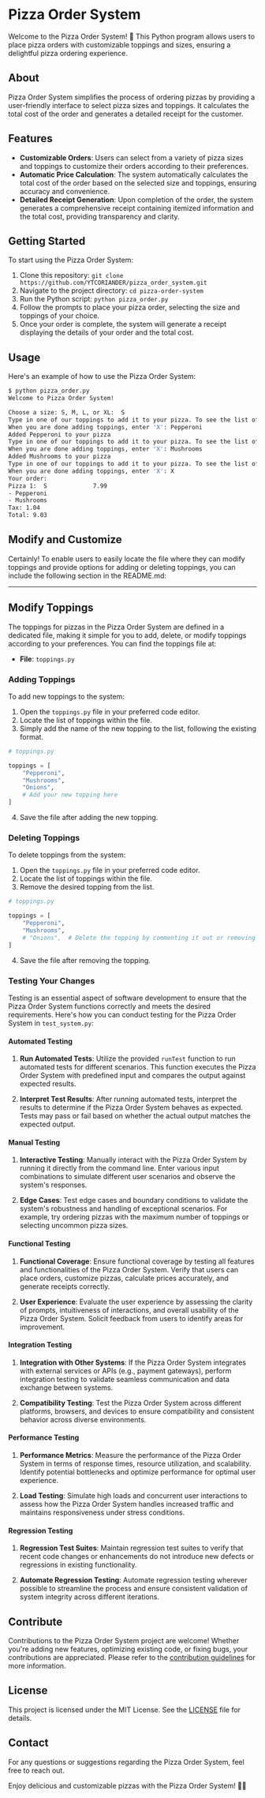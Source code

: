 # Pizza Order System
Welcome to the Pizza Order System! 🍕 This Python program allows users to place pizza orders with customizable toppings and sizes, ensuring a delightful pizza ordering experience.

## About
Pizza Order System simplifies the process of ordering pizzas by providing a user-friendly interface to select pizza sizes and toppings. It calculates the total cost of the order and generates a detailed receipt for the customer.

## Features
- **Customizable Orders**: Users can select from a variety of pizza sizes and toppings to customize their orders according to their preferences.
- **Automatic Price Calculation**: The system automatically calculates the total cost of the order based on the selected size and toppings, ensuring accuracy and convenience.
- **Detailed Receipt Generation**: Upon completion of the order, the system generates a comprehensive receipt containing itemized information and the total cost, providing transparency and clarity.

## Getting Started
To start using the Pizza Order System:

1. Clone this repository: `git clone https://github.com/YTCORIANDER/pizza_order_system.git`
2. Navigate to the project directory: `cd pizza-order-system`
3. Run the Python script: `python pizza_order.py`
4. Follow the prompts to place your pizza order, selecting the size and toppings of your choice.
5. Once your order is complete, the system will generate a receipt displaying the details of your order and the total cost.

## Usage
Here's an example of how to use the Pizza Order System:

```bash
$ python pizza_order.py
Welcome to Pizza Order System!

Choose a size: S, M, L, or XL:  S
Type in one of our toppings to add it to your pizza. To see the list of toppings, enter 'LIST'.
When you are done adding toppings, enter 'X': Pepperoni
Added Pepperoni to your pizza
Type in one of our toppings to add it to your pizza. To see the list of toppings, enter 'LIST'.
When you are done adding toppings, enter 'X': Mushrooms
Added Mushrooms to your pizza
Type in one of our toppings to add it to your pizza. To see the list of toppings, enter 'LIST'.
When you are done adding toppings, enter 'X': X
Your order:
Pizza 1:  S             7.99
- Pepperoni
- Mushrooms
Tax: 1.04
Total: 9.03
```
## Modify and Customize
Certainly! To enable users to easily locate the file where they can modify toppings and provide options for adding or deleting toppings, you can include the following section in the README.md:

---

## Modify Toppings
The toppings for pizzas in the Pizza Order System are defined in a dedicated file, making it simple for you to add, delete, or modify toppings according to your preferences. You can find the toppings file at:
- **File**: `toppings.py`

### Adding Toppings
To add new toppings to the system:

1. Open the `toppings.py` file in your preferred code editor.
2. Locate the list of toppings within the file.
3. Simply add the name of the new topping to the list, following the existing format.

```python
# toppings.py

toppings = [
    "Pepperoni",
    "Mushrooms",
    "Onions",
    # Add your new topping here
]
```

4. Save the file after adding the new topping.

### Deleting Toppings
To delete toppings from the system:
1. Open the `toppings.py` file in your preferred code editor.
2. Locate the list of toppings within the file.
3. Remove the desired topping from the list.
```python
# toppings.py

toppings = [
    "Pepperoni",
    "Mushrooms",
    # "Onions",  # Delete the topping by commenting it out or removing it
]
```
4. Save the file after removing the topping.

### Testing Your Changes
Testing is an essential aspect of software development to ensure that the Pizza Order System functions correctly and meets the desired requirements. Here's how you can conduct testing for the Pizza Order System in `test_system.py`:

#### Automated Testing
1. **Run Automated Tests**: Utilize the provided `runTest` function to run automated tests for different scenarios. This function executes the Pizza Order System with predefined input and compares the output against expected results.

2. **Interpret Test Results**: After running automated tests, interpret the results to determine if the Pizza Order System behaves as expected. Tests may pass or fail based on whether the actual output matches the expected output.

#### Manual Testing
1. **Interactive Testing**: Manually interact with the Pizza Order System by running it directly from the command line. Enter various input combinations to simulate different user scenarios and observe the system's responses.

2. **Edge Cases**: Test edge cases and boundary conditions to validate the system's robustness and handling of exceptional scenarios. For example, try ordering pizzas with the maximum number of toppings or selecting uncommon pizza sizes.

#### Functional Testing
1. **Functional Coverage**: Ensure functional coverage by testing all features and functionalities of the Pizza Order System. Verify that users can place orders, customize pizzas, calculate prices accurately, and generate receipts correctly.

2. **User Experience**: Evaluate the user experience by assessing the clarity of prompts, intuitiveness of interactions, and overall usability of the Pizza Order System. Solicit feedback from users to identify areas for improvement.

#### Integration Testing
1. **Integration with Other Systems**: If the Pizza Order System integrates with external services or APIs (e.g., payment gateways), perform integration testing to validate seamless communication and data exchange between systems.

2. **Compatibility Testing**: Test the Pizza Order System across different platforms, browsers, and devices to ensure compatibility and consistent behavior across diverse environments.

#### Performance Testing
1. **Performance Metrics**: Measure the performance of the Pizza Order System in terms of response times, resource utilization, and scalability. Identify potential bottlenecks and optimize performance for optimal user experience.

2. **Load Testing**: Simulate high loads and concurrent user interactions to assess how the Pizza Order System handles increased traffic and maintains responsiveness under stress conditions.

#### Regression Testing
1. **Regression Test Suites**: Maintain regression test suites to verify that recent code changes or enhancements do not introduce new defects or regressions in existing functionality.

2. **Automate Regression Testing**: Automate regression testing wherever possible to streamline the process and ensure consistent validation of system integrity across different iterations.

## Contribute
Contributions to the Pizza Order System project are welcome! Whether you're adding new features, optimizing existing code, or fixing bugs, your contributions are appreciated. Please refer to the [contribution guidelines](CONTRIBUTING.md) for more information.

## License
This project is licensed under the MIT License. See the [LICENSE](LICENSE) file for details.

## Contact
For any questions or suggestions regarding the Pizza Order System, feel free to reach out.

Enjoy delicious and customizable pizzas with the Pizza Order System! 🍕🛒
